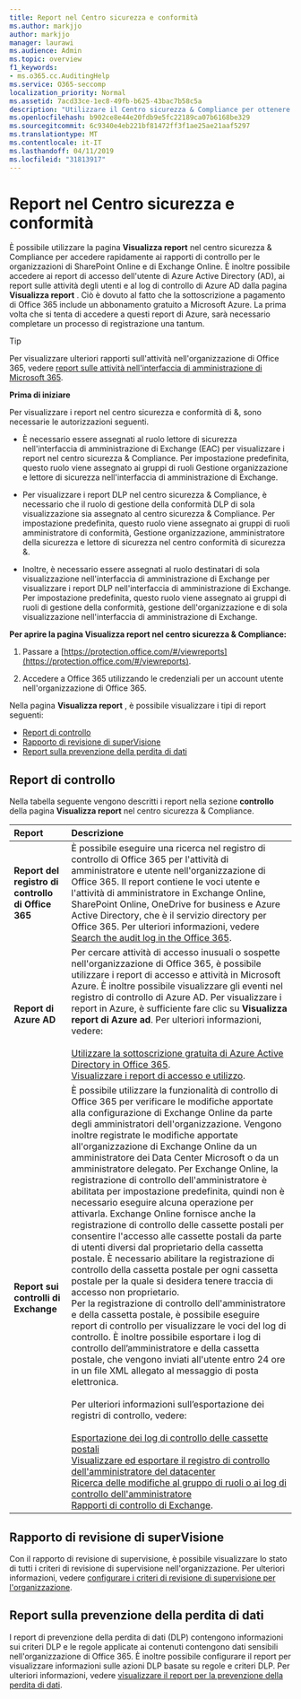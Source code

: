 ```yaml
---
title: Report nel Centro sicurezza e conformità
ms.author: markjjo
author: markjjo
manager: laurawi
ms.audience: Admin
ms.topic: overview
f1_keywords:
- ms.o365.cc.AuditingHelp
ms.service: O365-seccomp
localization_priority: Normal
ms.assetid: 7acd33ce-1ec8-49fb-b625-43bac7b58c5a
description: "Utilizzare il Centro sicurezza & Compliance per ottenere vari report per l'organizzazione di SharePoint Online ed Exchange Online, oltre ai report di Azure Active Directory.  "
ms.openlocfilehash: b902ce8e44e20fdb9e5fc22189ca07b6168be329
ms.sourcegitcommit: 6c9340e4eb221bf81472ff3f1ae25ae21aaf5297
ms.translationtype: MT
ms.contentlocale: it-IT
ms.lasthandoff: 04/11/2019
ms.locfileid: "31813917"
---
```

# <a name="reports-in-the-security--compliance-center"></a>Report nel Centro sicurezza e conformità

È possibile utilizzare la pagina **Visualizza report** nel centro sicurezza & Compliance per accedere rapidamente ai rapporti di controllo per le organizzazioni di SharePoint Online e di Exchange Online. È inoltre possibile accedere ai report di accesso dell'utente di Azure Active Directory (AD), ai report sulle attività degli utenti e al log di controllo di Azure AD dalla pagina **Visualizza report** . Ciò è dovuto al fatto che la sottoscrizione a pagamento di Office 365 include un abbonamento gratuito a Microsoft Azure. La prima volta che si tenta di accedere a questi report di Azure, sarà necessario completare un processo di registrazione una tantum. 
  
> [!TIP]
> Per visualizzare ulteriori rapporti sull'attività nell'organizzazione di Office 365, vedere [report sulle attività nell'interfaccia di amministrazione di Microsoft 365](https://support.office.com/article/0d6dfb17-8582-4172-a9a9-aed798150263). 
  
 **Prima di iniziare**
  
Per visualizzare i report nel centro sicurezza e conformità di &, sono necessarie le autorizzazioni seguenti.
  
- È necessario essere assegnati al ruolo lettore di sicurezza nell'interfaccia di amministrazione di Exchange (EAC) per visualizzare i report nel centro sicurezza & Compliance. Per impostazione predefinita, questo ruolo viene assegnato ai gruppi di ruoli Gestione organizzazione e lettore di sicurezza nell'interfaccia di amministrazione di Exchange.
    
- Per visualizzare i report DLP nel centro sicurezza & Compliance, è necessario che il ruolo di gestione della conformità DLP di sola visualizzazione sia assegnato al centro sicurezza & Compliance. Per impostazione predefinita, questo ruolo viene assegnato ai gruppi di ruoli amministratore di conformità, Gestione organizzazione, amministratore della sicurezza e lettore di sicurezza nel centro conformità di sicurezza &.

- Inoltre, è necessario essere assegnati al ruolo destinatari di sola visualizzazione nell'interfaccia di amministrazione di Exchange per visualizzare i report DLP nell'interfaccia di amministrazione di Exchange. Per impostazione predefinita, questo ruolo viene assegnato ai gruppi di ruoli di gestione della conformità, gestione dell'organizzazione e di sola visualizzazione nell'interfaccia di amministrazione di Exchange.
  
 **Per aprire la pagina Visualizza report nel centro sicurezza & Compliance:**
  
1. Passare a [https://protection.office.com/#/viewreports](https://protection.office.com/#/viewreports).
    
2. Accedere a Office 365 utilizzando le credenziali per un account utente nell'organizzazione di Office 365.
    
Nella pagina **Visualizza report** , è possibile visualizzare i tipi di report seguenti: 
  
- [Report di controllo](#auditing-reports)
- [Rapporto di revisione di superVisione](#supervisory-review-report)
- [Report sulla prevenzione della perdita di dati](#data-loss-prevention-reports)
    
## <a name="auditing-reports"></a>Report di controllo

Nella tabella seguente vengono descritti i report nella sezione **controllo** della pagina **Visualizza report** nel centro sicurezza & Compliance. 
  
|**Report**|**Descrizione**|
|:-----|:-----|
|**Report del registro di controllo di Office 365** <br/> |È possibile eseguire una ricerca nel registro di controllo di Office 365 per l'attività di amministratore e utente nell'organizzazione di Office 365. Il report contiene le voci utente e l'attività di amministratore in Exchange Online, SharePoint Online, OneDrive for business e Azure Active Directory, che è il servizio directory per Office 365. Per ulteriori informazioni, vedere [Search the audit log in the Office 365](search-the-audit-log-in-security-and-compliance.md).  <br/> |
|**Report di Azure AD** <br/> |Per cercare attività di accesso inusuali o sospette nell'organizzazione di Office 365, è possibile utilizzare i report di accesso e attività in Microsoft Azure. È inoltre possibile visualizzare gli eventi nel registro di controllo di Azure AD. Per visualizzare i report in Azure, è sufficiente fare clic su **Visualizza report di Azure ad**. Per ulteriori informazioni, vedere: <br/><br/>[Utilizzare la sottoscrizione gratuita di Azure Active Directory in Office 365](use-your-free-azure-ad-subscription-in-office-365.md). <br/> [Visualizzare i report di accesso e utilizzo](http://go.microsoft.com/fwlink/p/?LinkId=506902).  <br/> |
|**Report sui controlli di Exchange** <br/> | È possibile utilizzare la funzionalità di controllo di Office 365 per verificare le modifiche apportate alla configurazione di Exchange Online da parte degli amministratori dell'organizzazione. Vengono inoltre registrate le modifiche apportate all'organizzazione di Exchange Online da un amministratore dei Data Center Microsoft o da un amministratore delegato. Per Exchange Online, la registrazione di controllo dell'amministratore è abilitata per impostazione predefinita, quindi non è necessario eseguire alcuna operazione per attivarla. Exchange Online fornisce anche la registrazione di controllo delle cassette postali per consentire l'accesso alle cassette postali da parte di utenti diversi dal proprietario della cassetta postale. È necessario abilitare la registrazione di controllo della cassetta postale per ogni cassetta postale per la quale si desidera tenere traccia di accesso non proprietario.  <br/>  Per la registrazione di controllo dell'amministratore e della cassetta postale, è possibile eseguire report di controllo per visualizzare le voci del log di controllo. È inoltre possibile esportare i log di controllo dell’amministratore e della cassetta postale, che vengono inviati all'utente entro 24 ore in un file XML allegato al messaggio di posta elettronica. <br/><br/>Per ulteriori informazioni sull’esportazione dei registri di controllo, vedere:  <br/><br/> [Esportazione dei log di controllo delle cassette postali](http://go.microsoft.com/fwlink/p/?LinkID=404104) <br/> [Visualizzare ed esportare il registro di controllo dell'amministratore del datacenter](http://go.microsoft.com/fwlink/p/?LinkId=404109) <br/> [Ricerca delle modifiche al gruppo di ruoli o ai log di controllo dell'amministratore](http://go.microsoft.com/fwlink/p/?LinkId=404105) <br/>   [Rapporti di controllo di Exchange](http://go.microsoft.com/fwlink/p/?LinkID=395232).  <br/> |
   
## <a name="supervisory-review-report"></a>Rapporto di revisione di superVisione

Con il rapporto di revisione di supervisione, è possibile visualizzare lo stato di tutti i criteri di revisione di supervisione nell'organizzazione. Per ulteriori informazioni, vedere [configurare i criteri di revisione di supervisione per l'organizzazione](configure-supervision-policies.md).
  
## <a name="data-loss-prevention-reports"></a>Report sulla prevenzione della perdita di dati

I report di prevenzione della perdita di dati (DLP) contengono informazioni sui criteri DLP e le regole applicate ai contenuti contengono dati sensibili nell'organizzazione di Office 365. È inoltre possibile configurare il report per visualizzare informazioni sulle azioni DLP basate su regole e criteri DLP. Per ulteriori informazioni, vedere [visualizzare il report per la prevenzione della perdita di dati](view-the-dlp-reports.md).
